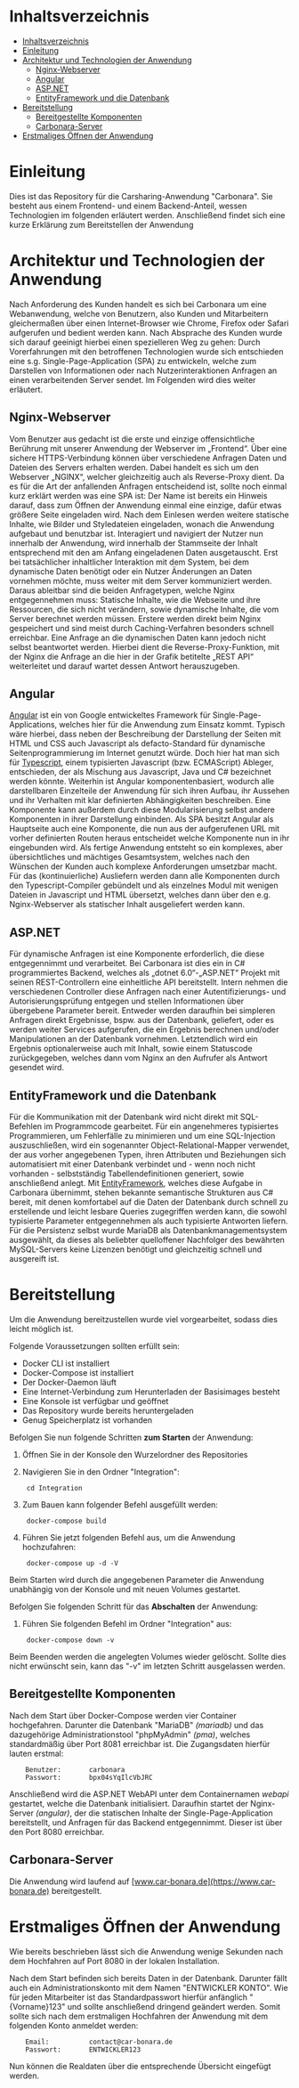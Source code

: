 Inhaltsverzeichnis
==========================
- [Inhaltsverzeichnis](#inhaltsverzeichnis)
- [Einleitung](#einleitung)
- [Architektur und Technologien der Anwendung](#architektur-und-technologien-der-anwendung)
  - [Nginx-Webserver](#nginx-webserver)
  - [Angular](#angular)
  - [ASP.NET](#aspnet)
  - [EntityFramework und die Datenbank](#entityframework-und-die-datenbank)
- [Bereitstellung](#bereitstellung)
  - [Bereitgestellte Komponenten](#bereitgestellte-komponenten)
  - [Carbonara-Server](#carbonara-server)
- [Erstmaliges Öffnen der Anwendung](#erstmaliges-öffnen-der-anwendung)


# Einleitung
Dies ist das Repository für die Carsharing-Anwendung "Carbonara". 
Sie besteht aus einem Frontend- und einem Backend-Anteil, wessen Technologien im folgenden erläutert werden. Anschließend findet sich eine kurze Erklärung zum Bereitstellen der Anwendung



# Architektur und Technologien der Anwendung
Nach Anforderung des Kunden handelt es sich bei Carbonara um eine Webanwendung, welche von Benutzern, also Kunden und Mitarbeitern gleichermaßen über einen Internet-Browser wie Chrome, Firefox oder Safari aufgerufen und bedient werden kann. Nach Absprache des Kunden wurde sich darauf geeinigt hierbei einen spezielleren Weg zu gehen: Durch Vorerfahrungen mit den betroffenen 
Technologien wurde sich entschieden eine s.g. Single-Page-Application (SPA) zu entwickeln, welche zum Darstellen von Informationen oder nach Nutzerinteraktionen Anfragen an einen verarbeitenden Server sendet. Im Folgenden wird dies weiter erläutert.

## Nginx-Webserver
Vom Benutzer aus gedacht ist die erste und einzige offensichtliche Berührung mit unserer Anwendung der Webserver im „Frontend“. Über eine sichere HTTPS-Verbindung können über verschiedene Anfragen Daten und Dateien des Servers erhalten werden. Dabei handelt es sich um den Webserver „NGINX“, welcher gleichzeitig auch als Reverse-Proxy dient. Da es für die Art der anfallenden Anfragen entscheidend ist, sollte noch einmal kurz erklärt werden was eine SPA ist: Der Name ist bereits
ein Hinweis darauf, dass zum Öffnen der Anwendung einmal eine einzige, dafür etwas größere Seite eingeladen wird. Nach dem Einlesen werden weitere statische Inhalte, wie Bilder und Styledateien eingeladen, wonach die Anwendung aufgebaut und benutzbar ist. Interagiert und navigiert der Nutzer nun innerhalb der Anwendung, wird innerhalb der Stammseite der Inhalt entsprechend mit den am
Anfang eingeladenen Daten ausgetauscht. Erst bei tatsächlicher inhaltlicher Interaktion mit dem System, bei dem dynamische Daten benötigt oder ein Nutzer Änderungen an Daten vornehmen möchte, muss weiter mit dem Server kommuniziert werden. Daraus ableitbar sind die beiden Anfragetypen, welche Nginx entgegennehmen muss: Statische Inhalte, wie die Webseite und ihre Ressourcen, die
sich nicht verändern, sowie dynamische Inhalte, die vom Server berechnet werden müssen. Erstere werden direkt beim Nginx gespeichert und sind meist durch Caching-Verfahren besonders schnell erreichbar. Eine Anfrage an die dynamischen Daten kann jedoch nicht selbst beantwortet werden. Hierbei dient die Reverse-Proxy-Funktion, mit der Nginx die Anfrage an die hier in der Grafik betitelte „REST API“ weiterleitet und darauf wartet dessen Antwort herauszugeben.

## Angular
[Angular](https://angular.io/) ist ein von Google entwickeltes Framework für Single-Page-Applications, welches hier für die Anwendung zum Einsatz kommt. Typisch wäre hierbei, dass neben der Beschreibung der Darstellung der Seiten mit HTML und CSS auch Javascript als defacto-Standard für dynamische Seitenprogrammierung im Internet genutzt würde. Doch hier hat man sich für [Typescript](https://www.typescriptlang.org/), einem typisierten Javascript (bzw. ECMAScript) Ableger, entschieden, der als Mischung aus Javascript, Java und C# bezeichnet werden könnte. Weiterhin ist Angular komponentenbasiert, wodurch alle darstellbaren Einzelteile der Anwendung für sich ihren Aufbau, ihr Aussehen und ihr Verhalten mit klar definierten Abhängigkeiten beschreiben. Eine Komponente kann außerdem durch diese Modularisierung selbst andere Komponenten in ihrer Darstellung einbinden. Als SPA besitzt Angular als Hauptseite auch eine Komponente, die nun aus der aufgerufenen URL mit vorher definierten Routen heraus entscheidet welche Komponente nun in ihr eingebunden wird. Als fertige Anwendung entsteht so ein komplexes, aber übersichtliches und mächtiges Gesamtsystem, welches nach den Wünschen der Kunden auch komplexe Anforderungen umsetzbar macht. Für das (kontinuierliche) Ausliefern werden dann alle Komponenten durch den Typescript-Compiler gebündelt und als einzelnes Modul mit wenigen Dateien in Javascript und HTML übersetzt, welches dann über den e.g. Nginx-Webserver als statischer Inhalt ausgeliefert werden kann.

## ASP.NET
Für dynamische Anfragen ist eine Komponente erforderlich, die diese entgegennimmt und verarbeitet. Bei Carbonara ist dies ein in C# programmiertes Backend, welches als „dotnet 6.0“-„ASP.NET“ Projekt mit seinen REST-Controllern eine einheitliche API bereitstellt. Intern nehmen die verschiedenen Controller diese Anfragen nach einer Autentifizierungs- und Autorisierungsprüfung entgegen und stellen Informationen über übergebene Parameter bereit. Entweder werden daraufhin bei simpleren Anfragen direkt Ergebnisse, bspw. aus der Datenbank, geliefert, oder es werden weiter Services aufgerufen, die ein Ergebnis berechnen und/oder Manipulationen an der Datenbank vornehmen. Letztendlich wird ein Ergebnis optionalerweise auch mit Inhalt, sowie einem Statuscode zurückgegeben,
welches dann vom Nginx an den Aufrufer als Antwort gesendet wird.

## EntityFramework und die Datenbank
Für die Kommunikation mit der Datenbank wird nicht direkt mit SQL-Befehlen im Programmcode gearbeitet. Für ein angenehmeres typisiertes Programmieren, um  Fehlerfälle zu minimieren und um eine SQL-Injection auszuschließen, wird ein sogenannter Object-Relational-Mapper verwendet, der aus vorher angegebenen Typen, ihren Attributen und Beziehungen sich automatisiert mit einer Datenbank verbindet und - wenn noch nicht vorhanden - selbstständig Tabellendefinitionen generiert, sowie anschließend anlegt. Mit [EntityFramework](https://docs.microsoft.com/en-us/aspnet/entity-framework), welches diese Aufgabe in Carbonara übernimmt, stehen bekannte semantische Strukturen aus C# bereit, mit denen komfortabel auf die Daten der Datenbank durch schnell zu erstellende und leicht lesbare Queries zugegriffen werden kann, die sowohl typisierte Parameter entgegennehmen als auch typisierte Antworten liefern. Für die Persistenz selbst wurde MariaDB als Datenbankmanagementsystem ausgewählt, da dieses als beliebter quelloffener Nachfolger des bewährten MySQL-Servers keine Lizenzen benötigt und gleichzeitig schnell und ausgereift ist.


# Bereitstellung
Um die Anwendung bereitzustellen wurde viel vorgearbeitet, sodass dies leicht möglich ist.

Folgende Voraussetzungen sollten erfüllt sein:
- Docker CLI ist installiert
- Docker-Compose ist installiert
- Der Docker-Daemon läuft
- Eine Internet-Verbindung zum Herunterladen der Basisimages besteht
- Eine Konsole ist verfügbar und geöffnet
- Das Repository wurde bereits heruntergeladen
- Genug Speicherplatz ist vorhanden
  
Befolgen Sie nun folgende Schritten **zum Starten** der Anwendung:

1. Öffnen Sie in der Konsole den Wurzelordner des Repositories
2. Navigieren Sie in den Ordner "Integration":
   
        cd Integration
3. Zum Bauen kann folgender Befehl ausgefüllt werden:

        docker-compose build
4. Führen Sie jetzt folgenden Befehl aus, um die Anwendung hochzufahren:
   
        docker-compose up -d -V

Beim Starten wird durch die angegebenen Parameter die Anwendung unabhängig von der Konsole und mit neuen Volumes gestartet. 


Befolgen Sie folgenden Schritt für das **Abschalten** der Anwendung:
1. Führen Sie folgenden Befehl im Ordner "Integration" aus:

        docker-compose down -v

Beim Beenden werden die angelegten Volumes wieder gelöscht. Sollte dies nicht erwünscht sein, kann das "-v" im letzten Schritt ausgelassen werden.

## Bereitgestellte Komponenten
Nach dem Start über Docker-Compose werden vier Container hochgefahren. Darunter die Datenbank "MariaDB" _(mariadb)_ und das dazugehörige Administrationstool "phpMyAdmin" _(pma)_, welches standardmäßig über Port 8081 erreichbar ist. Die Zugangsdaten hierfür lauten erstmal:

        Benutzer:       carbonara
        Passwort:       bpx04sYqIlcVbJRC
Anschließend wird die ASP.NET WebAPI unter dem Containernamen _webapi_ gestartet, welche die Datenbank initialisiert. Daraufhin startet der Nginx-Server _(angular)_, der die statischen Inhalte der Single-Page-Application bereitstellt, und Anfragen für das Backend entgegennimmt. Dieser ist über den Port 8080 erreichbar.


## Carbonara-Server
Die Anwendung wird laufend auf [www.car-bonara.de](https://www.car-bonara.de) bereitgestellt.


# Erstmaliges Öffnen der Anwendung
Wie bereits beschrieben lässt sich die Anwendung wenige Sekunden nach dem Hochfahren auf Port 8080 in der lokalen Installation.

Nach dem Start befinden sich bereits Daten in der Datenbank. Darunter fällt auch ein Administrationskonto mit dem Namen "ENTWICKLER KONTO". Wie für jeden Mitarbeiter ist das Standardpasswort hierfür anfänglich "{Vorname}123" und sollte anschließend dringend geändert werden. Somit sollte sich nach dem erstmaligen Hochfahren der Anwendung mit dem folgenden Konto anmeldet werden:

        Email:          contact@car-bonara.de
        Passwort:       ENTWICKLER123

Nun können die Realdaten über die entsprechende Übersicht eingefügt werden. 

